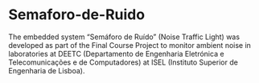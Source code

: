 # Semaforo-de-Ruido
The embedded system “Semáforo de Ruído” (Noise Traffic Light) was developed as part of the Final Course Project to monitor ambient noise in laboratories at DEETC (Departamento de Engenharia Eletrónica e Telecomunicações e de Computadores) at ISEL (Instituto Superior de Engenharia de Lisboa).
